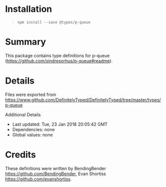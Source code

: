# Installation
> `npm install --save @types/p-queue`

# Summary
This package contains type definitions for p-queue (https://github.com/sindresorhus/p-queue#readme).

# Details
Files were exported from https://www.github.com/DefinitelyTyped/DefinitelyTyped/tree/master/types/p-queue

Additional Details
 * Last updated: Tue, 23 Jan 2018 20:05:42 GMT
 * Dependencies: none
 * Global values: none

# Credits
These definitions were written by BendingBender <https://github.com/BendingBender>, Evan Shortiss <https://github.com/evanshortiss>.
